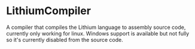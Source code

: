 # LithiumCompiler
 A compiler that compiles the Lithium language to assembly source code, currently only working for linux. Windows support is available but not fully so it's currently disabled from the source code.
